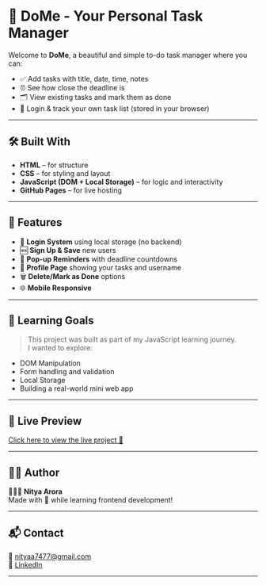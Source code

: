 # 📝 DoMe - Your Personal Task Manager

Welcome to **DoMe**, a beautiful and simple to-do task manager where you can:
- ✅ Add tasks with title, date, time, notes
- ⏰ See how close the deadline is
- 🗂 View existing tasks and mark them as done
- 👤 Login & track your own task list (stored in your browser)

---


## 🛠 Built With

- **HTML** – for structure  
- **CSS** – for styling and layout  
- **JavaScript (DOM + Local Storage)** – for logic and interactivity  
- **GitHub Pages** – for live hosting  

---

## 🚀 Features

- 🔐 **Login System** using local storage (no backend)
- 🆕 **Sign Up & Save** new users
- 📌 **Pop-up Reminders** with deadline countdowns
- 🧾 **Profile Page** showing your tasks and username
- 🗑 **Delete/Mark as Done** options
- 🌐 **Mobile Responsive**

---

## 🧠 Learning Goals

> This project was built as part of my JavaScript learning journey.  
> I wanted to explore:
- DOM Manipulation
- Form handling and validation
- Local Storage
- Building a real-world mini web app

---

## 🔗 Live Preview

[Click here to view the live project 🚀](https://github.com/nitya747/DoMe-Task-App/upload/main)

---

## 🙋‍♀️ Author

👩🏻‍💻 **Nitya Arora**  
Made with 💜 while learning frontend development!

---

## 📬 Contact

📧 [nityaa7477@gmail.com](mailto:nityaa7477@gmail.com)  
🔗 [LinkedIn](www.linkedin.com/in/nitya-arora-a8a845320)

---

